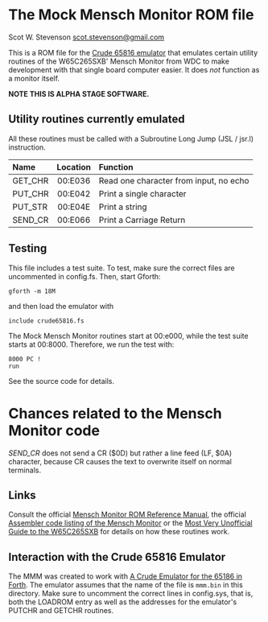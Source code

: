 # The Mock Mensch Monitor ROM file 

Scot W. Stevenson <scot.stevenson@gmail.com> 

This is a ROM file for the [Crude 65816
emulator](https://github.com/scotws/crude65816) that emulates certain utility
routines of the W65C265SXB' Mensch Monitor from WDC to make development with
that single board computer easier. It does _not_ function as a monitor itself. 

**NOTE THIS IS ALPHA STAGE SOFTWARE.**

## Utility routines currently emulated

All these routines must be called with a Subroutine Long Jump (JSL / jsr.l)
instruction.

| Name | Location | Function |
| :--- | :------: | :------- |
| GET_CHR      | 00:E036 | Read one character from input, no echo | 
| PUT_CHR      | 00:E042 | Print a single character | 
| PUT_STR      | 00:E04E | Print a string | 
| SEND_CR      | 00:E066 | Print a Carriage Return | 

## Testing 

This file includes a test suite. To test, make sure the correct files are
uncommented in config.fs. Then, start Gforth:

```
gforth -m 18M
```

and then load the emulator with

```
include crude65816.fs
```

The Mock Mensch Monitor routines start at 00:e000, while the test suite starts
at 00:8000. Therefore, we run the test with:

```
8000 PC !
run
```
See the source code for details.

# Chances related to the Mensch Monitor code

*SEND_CR* does not send a CR ($0D) but rather a line feed (LF, $0A) character,
because CR causes the text to overwrite itself on normal terminals.


## Links

Consult the official [Mensch Monitor ROM Reference
Manual](http://www.westerndesigncenter.com/Wdc/documentation/265monrom.pdf), the
official [Assembler code listing of the Mensch
Monitor](http://www.westerndesigncenter.com/wdc/documentation/265iromlist.pdf)
or the [Most Very Unofficial Guide to the
W65C265SXB](https://github.com/scotws/265SXB-Guide) for details on how these
routines work.

## Interaction with the Crude 65816 Emulator

The MMM was created to work with [A Crude Emulator for the 65186 in
Forth](https://github.com/scotws/crude65816). The emulator assumes that the name
of the file is `mmm.bin` in this directory. Make sure to uncomment the correct
lines in config.sys, that is, both the LOADROM entry as well as the addresses
for the emulator's PUTCHR and GETCHR routines.
